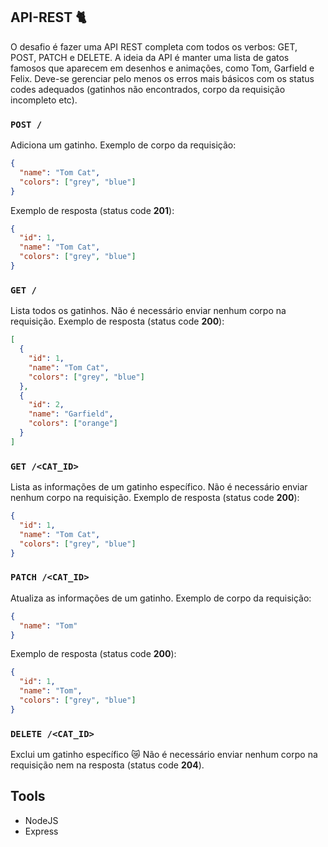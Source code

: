 
## API-REST  🐈
O desafio é fazer uma API REST completa com todos os verbos: GET, POST, PATCH e
DELETE. A ideia da API é manter uma lista de gatos famosos que aparecem em
desenhos e animações, como Tom, Garfield e Felix.
Deve-se gerenciar pelo menos os erros mais básicos com os status codes adequados
(gatinhos não encontrados, corpo da requisição incompleto etc).


### `POST /`

Adiciona um gatinho. Exemplo de corpo da requisição:

```json
{
  "name": "Tom Cat",
  "colors": ["grey", "blue"]
}
```

Exemplo de resposta (status code **201**):

```json
{
  "id": 1,
  "name": "Tom Cat",
  "colors": ["grey", "blue"]
}
```

### `GET /`

Lista todos os gatinhos. Não é necessário enviar nenhum corpo na requisição.
Exemplo de resposta (status code **200**):

```json
[
  {
    "id": 1,
    "name": "Tom Cat",
    "colors": ["grey", "blue"]
  },
  {
    "id": 2,
    "name": "Garfield",
    "colors": ["orange"]
  }
]
```

### `GET /<CAT_ID>`

Lista as informações de um gatinho específico. Não é necessário enviar nenhum
corpo na requisição. Exemplo de resposta (status code **200**):

```json
{
  "id": 1,
  "name": "Tom Cat",
  "colors": ["grey", "blue"]
}
```

### `PATCH /<CAT_ID>`

Atualiza as informações de um gatinho. Exemplo de corpo da requisição:

```json
{
  "name": "Tom"
}
```

Exemplo de resposta (status code **200**):

```json
{
  "id": 1,
  "name": "Tom",
  "colors": ["grey", "blue"]
}
```

### `DELETE /<CAT_ID>`

Exclui um gatinho específico 😿 Não é necessário enviar nenhum corpo na
requisição nem na resposta (status code **204**).


## Tools

- NodeJS
- Express
